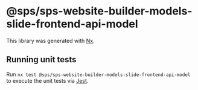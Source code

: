 # @sps/sps-website-builder-models-slide-frontend-api-model

This library was generated with [Nx](https://nx.dev).

## Running unit tests

Run `nx test @sps/sps-website-builder-models-slide-frontend-api-model` to execute the unit tests via [Jest](https://jestjs.io).
